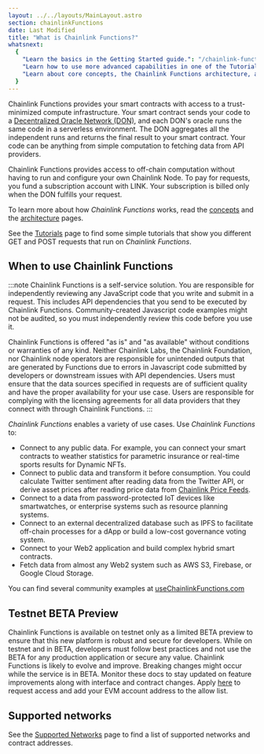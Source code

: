 ```yaml
---
layout: ../../layouts/MainLayout.astro
section: chainlinkFunctions
date: Last Modified
title: "What is Chainlink Functions?"
whatsnext:
  {
    "Learn the basics in the Getting Started guide.": "/chainlink-functions/getting-started",
    "Learn how to use more advanced capabilities in one of the Tutorials.": "/chainlink-functions/tutorials/",
    "Learn about core concepts, the Chainlink Functions architecture, and billing.": "/chainlink-functions/resources/",
  }
---
```


Chainlink Functions provides your smart contracts with access to a trust-minimized compute infrastructure. Your smart contract sends your code to a [Decentralized Oracle Network (DON)](/chainlink-functions/resources/concepts/), and each DON's oracle runs the same code in a serverless environment. The DON aggregates all the independent runs and returns the final result to your smart contract.
Your code can be anything from simple computation to fetching data from API providers.

Chainlink Functions provides access to off-chain computation without having to run and configure your own Chainlink Node. To pay for requests, you fund a subscription account with LINK. Your subscription is billed only when the DON fulfills your request.

To learn more about how _Chainlink Functions_ works, read the [concepts](/chainlink-functions/resources/concepts/) and the [architecture](/chainlink-functions/resources/architecture/) pages.

See the [Tutorials](/chainlink-functions/tutorials/) page to find some simple tutorials that show you different GET and POST requests that run on _Chainlink Functions_.

## When to use Chainlink Functions

:::note
Chainlink Functions is a self-service solution. You are responsible for independently reviewing any JavaScript code that you write and submit in a request. This includes API dependencies that you send to be executed by Chainlink Functions. Community-created Javascript code examples might not be audited, so you must independently review this code before you use it.

Chainlink Functions is offered "as is" and "as available" without conditions or warranties of any kind. Neither Chainlink Labs, the Chainlink Foundation, nor Chainlink node operators are responsible for unintended outputs that are generated by Functions due to errors in Javascript code submitted by developers or downstream issues with API dependencies. Users must ensure that the data sources specified in requests are of sufficient quality and have the proper availability for your use case. Users are responsible for complying with the licensing agreements for all data providers that they connect with through Chainlink Functions.
:::

_Chainlink Functions_ enables a variety of use cases. Use _Chainlink Functions_ to:

- Connect to any public data. For example, you can connect your smart contracts to weather statistics for parametric insurance or real-time sports results for Dynamic NFTs.
- Connect to public data and transform it before consumption. You could calculate Twitter sentiment after reading data from the Twitter API, or derive asset prices after reading price data from [Chainlink Price Feeds](data-feeds/price-feeds).
- Connect to a data from password-protected IoT devices like smartwatches, or enterprise systems such as resource planning systems.
- Connect to an external decentralized database such as IPFS to facilitate off-chain processes for a dApp or build a low-cost governance voting system.
- Connect to your Web2 application and build complex hybrid smart contracts.
- Fetch data from almost any Web2 system such as AWS S3, Firebase, or Google Cloud Storage.

You can find several community examples at [useChainlinkFunctions.com](https://www.usechainlinkfunctions.com/)

## Testnet BETA Preview

Chainlink Functions is available on testnet only as a limited BETA preview to ensure that this new platform is robust and secure for developers. While on testnet and in BETA, developers must follow best practices and not use the BETA for any production application or secure any value. Chainlink Functions is likely to evolve and improve. Breaking changes might occur while the service is in BETA. Monitor these docs to stay updated on feature improvements along with interface and contract changes. Apply [here](https://chainlinkcommunity.typeform.com/requestaccess) to request access and add your EVM account address to the allow list.

## Supported networks

See the [Supported Networks](/chainlink-functions/supported-networks/) page to find a list of supported networks and contract addresses.

